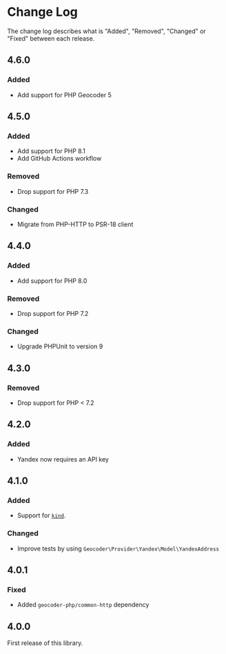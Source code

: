 # Change Log

The change log describes what is "Added", "Removed", "Changed" or "Fixed" between each release.

## 4.6.0

### Added

- Add support for PHP Geocoder 5

## 4.5.0

### Added

- Add support for PHP 8.1
- Add GitHub Actions workflow

### Removed

- Drop support for PHP 7.3

### Changed

- Migrate from PHP-HTTP to PSR-18 client

## 4.4.0

### Added

- Add support for PHP 8.0

### Removed

- Drop support for PHP 7.2

### Changed

- Upgrade PHPUnit to version 9

## 4.3.0

### Removed

- Drop support for PHP < 7.2

## 4.2.0

### Added

- Yandex now requires an API key

## 4.1.0

### Added

- Support for [`kind`](https://tech.yandex.ru/maps/doc/geocoder/desc/reference/kind-docpage/).

### Changed

- Improve tests by using `Geocoder\Provider\Yandex\Model\YandexAddress`

## 4.0.1

### Fixed

- Added `geocoder-php/common-http` dependency

## 4.0.0

First release of this library.
